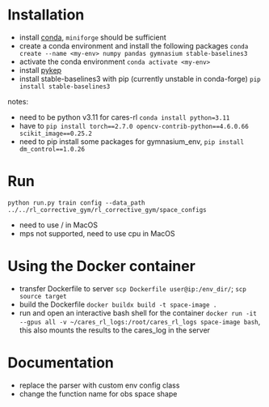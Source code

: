 # Installation 
- install [conda](https://docs.conda.io/projects/conda/en/latest/user-guide/install/index.html), `miniforge` should be sufficient 
- create a conda environment and install the following packages `conda create --name <my-env> numpy pandas gymnasium stable-baselines3`
- activate the conda environment `conda activate <my-env>` 
- install [pykep](https://esa.github.io/pykep/installation.html)
- install stable-baselines3 with pip (currently unstable in conda-forge) `pip install stable-baselines3`

notes: 
- need to be python v3.11 for cares-rl `conda install python=3.11`
- have to `pip install torch==2.7.0 opencv-contrib-python==4.6.0.66 scikit_image==0.25.2`
- need to pip install some packages for gymnasium_env, `pip install dm_control==1.0.26`

# Run
`python run.py train config --data_path ../../rl_corrective_gym/rl_corrective_gym/space_configs`
- need to use / in MacOS
- mps not supported, need to use cpu in MacOS

# Using the Docker container
- transfer Dockerfile to server `scp Dockerfile user@ip:/env_dir/`; `scp source target`
- build the Dockerfile `docker buildx build -t space-image .`
- run and open an interactive bash shell for the container `docker run -it --gpus all -v ~/cares_rl_logs:/root/cares_rl_logs space-image bash`, this also mounts the results to the cares_log in the server

# Documentation 
- replace the parser with custom env config class
- change the function name for obs space shape